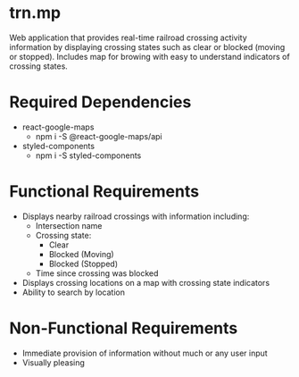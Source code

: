 # trn.mp
Web application that provides real-time railroad crossing activity information by displaying crossing states such as clear or blocked (moving or stopped). Includes map for browing with easy to understand indicators of crossing states.

# Required Dependencies
- react-google-maps
    - npm i -S @react-google-maps/api
- styled-components
    - npm i -S styled-components

# Functional Requirements
- Displays nearby railroad crossings with information including:
    - Intersection name
    - Crossing state:
        - Clear
        - Blocked (Moving)
        - Blocked (Stopped)
    - Time since crossing was blocked
- Displays crossing locations on a map with crossing state indicators
- Ability to search by location

# Non-Functional Requirements
- Immediate provision of information without much or any user input
- Visually pleasing